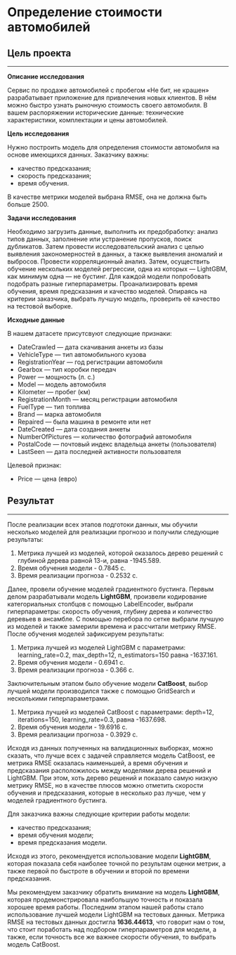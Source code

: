 # Определение стоимости автомобилей

## Цель проекта
---
__Описание исследования__

Сервис по продаже автомобилей с пробегом «Не бит, не крашен» разрабатывает приложение для привлечения новых клиентов. В нём можно быстро узнать рыночную стоимость своего автомобиля. В вашем распоряжении исторические данные: технические характеристики, комплектации и цены автомобилей.

__Цель исследования__

Нужно построить модель для определения стоимости автомобиля на основе имеющихся данных.
Заказчику важны:

- качество предсказания;
- скорость предсказания;
- время обучения.

В качестве метрики моделей выбрана RMSE, она не должна быть больше 2500.

__Задачи исследования__

Необходимо загрузить данные, выполнить их предобработку: анализ типов данных, заполнение или устранение пропусков, поиск дубликатов. Затем провести исследовательский анализ с целью выявления закономерностей в данных, а также выявления аномалий и выбросов. Провести корреляционный анализ. Затем, осуществить обучение нескольких моделей регрессии, одна из которых — LightGBM, как минимум одна — не бустинг. Для каждой модели попробовать подобрать разные гиперпараметры.
Проанализировать время обучения, время предсказания и качество моделей. Опираясь на критерии заказчика, выбрать лучшую модель, проверить её качество на тестовой выборке.


__Исходные данные__

В нашем датасете присутсвуют следующие признаки:

- DateCrawled — дата скачивания анкеты из базы
- VehicleType — тип автомобильного кузова
- RegistrationYear — год регистрации автомобиля
- Gearbox — тип коробки передач
- Power — мощность (л. с.)
- Model — модель автомобиля
- Kilometer — пробег (км)
- RegistrationMonth — месяц регистрации автомобиля
- FuelType — тип топлива
- Brand — марка автомобиля
- Repaired — была машина в ремонте или нет
- DateCreated — дата создания анкеты
- NumberOfPictures — количество фотографий автомобиля
- PostalCode — почтовый индекс владельца анкеты (пользователя)
- LastSeen — дата последней активности пользователя

Целевой признак:
- Price — цена (евро)
## Результат
---
После реализации всех этапов подготоки данных, мы обучили несколько моделей для реализации прогнозо и получили следующие результаты:
1. Метрика лучшей из моделей, которой оказалось дерево решений с глубиной дерева равной 13-и, 
   равна -1945.589.
2. Время обучения модели - 0.7845 с.
3. Время реализации прогноза - 0.2532 с.

Далее, провели обучение моделей градиентного бустинга. Первым делом разрабатывали модель __LightGBM__, произвели кодирование категориальных столбцов с помощью LabelEncoder, выбрали гиперпараметры: скорость обучения, глубину дерева и количество деревьев в ансамбле. С помощью перебора по сетке выбрали лучшую из моделей и также замерили времена и рассчитали метрику RMSE.
После обучения моделей зафиксируем результаты:
1. Метрика лучшей из моделей LightGBM с параметрами: learning_rate=0.2, max_depth=12, n_estimators=150 
   равна -1637.161.
2. Время обучения модели - 0.6941 с.
3. Время реализации прогноза - 0.366 с.

Заключительным этапом было обучение модели __CatBoost__, выбор лучшей модели производился также с помощью GridSearch и несколькими гиперпараметрами.

1. Метрика лучшей из моделей CatBoost с параметрами: depth=12, iterations=150, learning_rate=0.3,
   равна -1637.698.
2. Время обучения модели - 19.6916 с.
3. Время реализации прогноза - 0.3929 с.

Исходя из данных полученных на валидационных выборках, можно сказать, что лучше всех с задачей справляется модель CatBoost, ее метрика RMSE оказалась наименьшей, а время обучения и предсказания расположилось между моделями дерева решений и LightGBM. При этом, хоть дерево решений и показало самую низкую метрику RMSE, но в качестве плюсов можно отметить скорости обучения и предсказания, которые в несколько раз лучше, чем у моделей градиентного бустинга.

Для заказчика важны следующие критерии работы модели:
- качество предсказания;
- время обучения модели;
- время предсказания модели.

Исходя из этого, рекомендуется использование модели __LightGBM__, которая показала себя наиболее точной по результам оценки метрик, а также первой по быстроте в обучении и второй по времени предсказания.

Мы рекомендуем заказчику обратить внимание на модель __LightGBM__, которая продемонстрировала наибольшую точность и показала хорошее время работы. 
Последним этапом нашей работы стало использование лучшей модели LightGBM на тестовых данных. Метрика RMSE на тестовых данных достигла __1636.44613__, что говорит нам о том, что стоит поработать над подбором гиперпараметров для модели, а также, если точность все же важнее скорости обучения, то выбрать модель CatBoost.